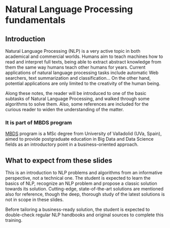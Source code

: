 Natural Language Processing fundamentals
========================================

## Introduction

Natural Language Processing (NLP) is a very active topic in both academical and commercial worlds. Humans aim to teach machines how to read and interpret full texts, being able to extract abstract knowledge from them the same way humans teach other humans for years. Current applications of natural language processing tasks include automatic Web searchers, text summarization and classification... On the other hand, potential applications are only limited to the creativity of the human being.

Along these notes, the reader will be introduced to one of the basic subtasks of Natural Language Processing, and walked through some algorithms to solve them. Also, some references are included for the curious reader to widen the understanding of the matter.

### It is part of MBDS program

[MBDS](https://www.tel.uva.es/docencia/planes/masterbds.htm) program is a MSc degree from University of Valladolid (UVa, Spain), aimed to provide postgraduate education in Big Data and Data Science fields as an introductory point in a business-oriented approach.

## What to expect from these slides

This is an introduction to NLP problems and algorithms from an informative perspective, not a technical one. The student is expected to learn the basics of NLP, recognize an NLP problem and propose a classic solution towards its solution. Cutting-edge, state-of-the-art solutions are mentioned also for reference, though the deep, thorough study of the latest solutions is not in scope in these slides.

Before tailoring a business-ready solution, the student is expected to double-check regular NLP handbooks and original sources to complete this training.
